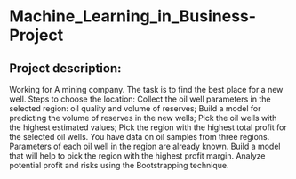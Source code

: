 # Machine_Learning_in_Business-Project
## Project description: 
Working for A mining company. The task is to find the best place for a new well. Steps to choose the location: Collect the oil well parameters in the selected region: oil quality and volume of reserves; Build a model for predicting the volume of reserves in the new wells; Pick the oil wells with the highest estimated values; Pick the region with the highest total profit for the selected oil wells. You have data on oil samples from three regions. Parameters of each oil well in the region are already known. Build a model that will help to pick the region with the highest profit margin. Analyze potential profit and risks using the Bootstrapping technique.
